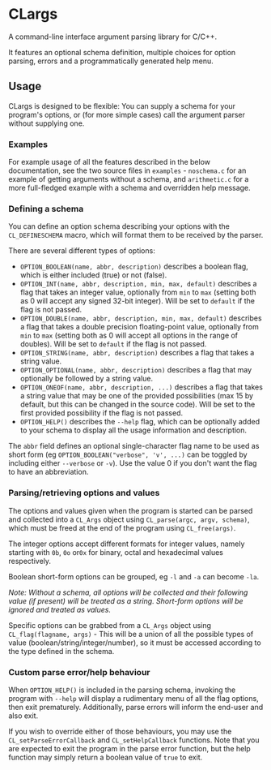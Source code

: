 # CLargs

A command-line interface argument parsing library for C/C++.

It features an optional schema definition, multiple choices for option parsing, errors and a programmatically generated help menu.

## Usage

CLargs is designed to be flexible: You can supply a schema for your program's options, or (for more simple cases) call the argument parser without supplying one.

### Examples

For example usage of all the features described in the below documentation, see the two source files in `examples` - `noschema.c` for an example of getting arguments without a schema, and `arithmetic.c` for a more full-fledged example with a schema and overridden help message.

### Defining a schema

You can define an option schema describing your options with the `CL_DEFINESCHEMA` macro, which will format them to be received by the parser.

There are several different types of options:
- `OPTION_BOOLEAN(name, abbr, description)` describes a boolean flag, which is either included (true) or not (false).
- `OPTION_INT(name, abbr, description, min, max, default)` describes a flag that takes an integer value, optionally from `min` to `max` (setting both as 0 will accept any signed 32-bit integer). Will be set to `default` if the flag is not passed.
- `OPTION_DOUBLE(name, abbr, description, min, max, default)` describes a flag that takes a double precision floating-point value, optionally from `min` to `max` (setting both as 0 will accept all options in the range of doubles). Will be set to `default` if the flag is not passed.
- `OPTION_STRING(name, abbr, description)` describes a flag that takes a string value.
- `OPTION_OPTIONAL(name, abbr, description)` describes a flag that may optionally be followed by a string value.
- `OPTION_ONEOF(name, abbr, description, ...)` describes a flag that takes a string value that may be one of the provided possibilities (max 15 by default, but this can be changed in the source code). Will be set to the first provided possibility if the flag is not passed.
- `OPTION_HELP()` describes the `--help` flag, which can be optionally added to your schema to display all the usage information and description.

The `abbr` field defines an optional single-character flag name to be used as short form (eg `OPTION_BOOLEAN("verbose", 'v', ...)` can be toggled by including either `--verbose` or `-v`). Use the value 0 if you don't want the flag to have an abbreviation.


### Parsing/retrieving options and values

The options and values given when the program is started can be parsed and collected into a `CL_Args` object using `CL_parse(argc, argv, schema)`, which must be freed at the end of the program using `CL_free(args)`. 

The integer options accept different formats for integer values, namely starting with `0b`, `0o` or`0x` for binary, octal and hexadecimal values respectively.

Boolean short-form options can be grouped, eg `-l` and `-a` can become `-la`.

*Note: Without a schema, all options will be collected and their following value (if present) will be treated as a string. Short-form options will be ignored and treated as values.*

Specific options can be grabbed from a `CL_Args` object using `CL_flag(flagname, args)` - This will be a union of all the possible types of value (boolean/string/integer/number), so it must be accessed according to the type defined in the schema.

### Custom parse error/help behaviour

When `OPTION_HELP()` is included in the parsing schema, invoking the program with `--help` will display a rudimentary menu of all the flag options, then exit prematurely. 
Additionally, parse errors will inform the end-user and also exit.

If you wish to override either of those behaviours, you may use the `CL_setParseErrorCallback` and `CL_setHelpCallback` functions. Note that you are expected to exit the program in the parse error function, but the help function may simply return a boolean value of `true` to exit.